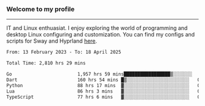 ### Welcome to my profile

---

IT and Linux enthuasiat. I enjoy exploring the world of programming and desktop Linux configuring and customization. You can find my configs and scripts for Sway and Hyprland [here](https://github.com/uroborosq/mess-of-linux-configurations).

<!-- <div display="block">
 	<img align="left" width="48%" alt="isocalendar" src=".github/metrics/isocalendar_metrics.svg" />
	<img align="center" width="48%" alt="contributions" src=".github/metrics/contributions_metrics.svg" />
	<img align="center" alt="languages" src=".github/metrics/languages_metrics.svg" />
</div> -->

<!-- ![](https://komarev.com/ghpvc/?username=uroborosq&color=success&style=flat-square) -->
<!-- [](https://img.shields.io/github/last-commit/uroborosq/uroborosq?label=Profile%20updated&style=flat-square) -->

<!--START_SECTION:waka-->

```txt
From: 13 February 2023 - To: 18 April 2025

Total Time: 2,810 hrs 29 mins

Go                        1,957 hrs 59 mins█████████████████▒░░░░░░░   69.05 %
Dart                      160 hrs 54 mins █▒░░░░░░░░░░░░░░░░░░░░░░░   05.67 %
Python                    88 hrs 17 mins  ▓░░░░░░░░░░░░░░░░░░░░░░░░   03.11 %
Lua                       86 hrs 3 mins   ▓░░░░░░░░░░░░░░░░░░░░░░░░   03.03 %
TypeScript                77 hrs 6 mins   ▓░░░░░░░░░░░░░░░░░░░░░░░░   02.72 %
```

<!--END_SECTION:waka-->
